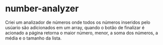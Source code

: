 # number-analyzer
Criei um analizador de números onde todos os números inseridos pelo usúario são adicionados em um array, quando o botão de finalizar é acionado a página retorna o maior número, menor, a soma dos números, a média e o tamanho da lista. 
